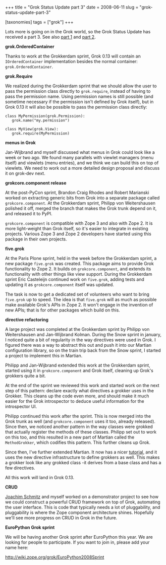 +++
title = "Grok Status Update part 3"
date = 2008-06-11
slug = "grok-status-update-part-3"

[taxonomies]
tags = ["grok"]
+++

Lots more is going on in the Grok world, so the Grok Status Update has
received a part 3. See also [part
1](@/posts/grok-status-update-part-1.md) and [part
2](@/posts/grok-status-update-part-2.md).

**grok.OrderedContainer**

Thanks to work at the Grokkerdam sprint, Grok 0.13 will contain an
`IOrderedContainer` implementation besides the normal container:
`grok.OrderedContainer`.

**grok.Require**

We realized during the Grokkerdam sprint that we should allow the user
to pass the permission class directly to `grok.require`, instead of
having to pass the permission name. Using permission names is still
possible (and sometime necessary if the permission isn't defined by Grok
itself), but in Grok 0.13 it will also be possible to pass the
permission class directly:

    class MyPermission(grok.Permission):
       grok.name("my.permission")

    class MyView(grok.View):
       grok.require(MyPermission)

**menus in Grok**

Jan-Wijbrand and myself discussed what menus in Grok could look like a
week or two ago. We found many parallels with viewlet managers (menu
itself) and viewlets (menu entries), and we think we can build this on
top of viewlets. We need to work out a more detailed design proposal and
discuss it on grok-dev next.

**grokcore.component release**

At the post-PyCon sprint, Brandon Craig Rhodes and Robert Marianski
worked on extracting generic bits from Grok into a separate package
called `grokcore.component`. At the Grokkerdam sprint, Philipp von
Weitershausen polished it off, merged the branch that makes the Grok
trunk depend on it, and released it to PyPI.

`grokcore.component` is compatible with Zope 3 and also with Zope 2. It
is more light-weight than Grok itself, so it's easier to integrate in
existing projects. Various Zope 3 and Zope 2 developers have started
using this package in their own projects.

**five.grok**

At the Paris Plone sprint, held in the week before the Grokkerdam
sprint, a new package `five.grok` was created. This package aims to
provide Grok functionality to Zope 2. It builds on `grokcore.component`,
and extends its functionality with other things like view support.
During the Grokkerdam sprint Eric Casteleijn continued work on
`five.grok`, adding tests and updating it as `grokcore.component` itself
was updated.

The task is now to get a dedicated set of volunteers who want to bring
`five.grok` up to speed. The idea is that `five.grok` will as much as
possible make available Grok's APIs in Zope 2. It won't engage in the
invention of new APIs; that is for other packages which build on this.

**directive refactoring**

A large project was completed at the Grokkerdam sprint by Philipp von
Weitershausen and Jan-Wijbrand Kolman. During the Snow sprint in
january, I noticed quite a bit of regularity in the way directives were
used in Grok. I figured there was a way to abstract this out and push it
into our Martian configuration library, so on the train trip back from
the Snow sprint, I started a project to implement this in Martian.

Philipp and Jan-Wijbrand extended this work at the Grokkerdam sprint,
started using it in `grokcore.component` and Grok itself, cleaning up
Grok's grokkers quite a bit.

At the end of the sprint we reviewed this work and started work on the
next step of this pattern: declare exactly what directives a grokker
uses in the Grokker. This cleans up the code even more, and should make
it much easier for the Grok introspector to deduce useful information
for the introspector UI.

Philipp continued this work after the sprint. This is now merged into
the Grok trunk as well (and `grokcore.component` uses it too, already
released). Since then, we noticed another pattern in the way classes
were grokked that actually register the methods of these classes.
Philipp set out to work on this too, and this resulted in a new part of
Martian called the `MethodGrokker`, which codifies this pattern. This
further cleans up Grok.

Since then, I've further extended Martian. It now has a nicer
[tutorial](http://pypi.python.org/pypi/martian), and it uses the new
directive infrastructure to define grokkers as well. This makes a
grokker look like any grokked class -it derives from a base class and
has a few directives.

All this work will land in Grok 0.13.

**CRUD**

[Joachim Schmitz](@/posts/in-memoriam-joachim-schmitz.md) and myself worked on
a demonstrator project to see how we could construct a powerful CRUD framework
on top of Grok, automating the user interface. This is code that typically
needs a lot of pluggability, and pluggability is where the Zope component
architecture shines. Hopefully we'll see more progress on CRUD in Grok in the
future.

**EuroPython Grok sprint**

We will be having another Grok sprint after EuroPython this year. We are
looking for people to participate. If you want to join in, please add
your name here:

<http://wiki.zope.org/grok/EuroPython2008Sprint>
